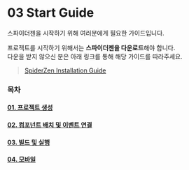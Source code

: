 # 03  Start Guide

스파이더젠을 시작하기 위해 여러분에게 필요한 가이드입니다.

프로젝트를 시작하기 위해서는 **스파이더젠을 다운로드**해야 합니다.\
다운을 받지 않으신 분은 아래 링크를 통해 해당 가이드를 따라주세요.

> [SpiderZen Installation Guide](<../Guide for SpiderGen/02  Installation.md>)

### 목차

#### [01. 프로젝트 생성](<../Guide for SpiderGen/03  Start Guide/01  프로젝트 생성.md>)

#### [02. 컴포넌트 배치 및 이벤트 연결](<../Guide for SpiderGen/03  Start Guide/02  컴포넌트 배치 및 이벤트 연결.md>)

#### [03. 빌드 및 실행](<../Guide for SpiderGen/03  Start Guide/03  빌드 및 실행 (Web).md>)

#### [04. 모바일](<../Guide for SpiderGen/03  Start Guide/04  빌드 및 실행(Mobile).md>)

